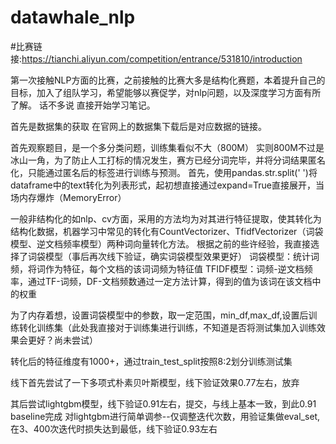 # datawhale_nlp
#比赛链接:https://tianchi.aliyun.com/competition/entrance/531810/introduction

第一次接触NLP方面的比赛，之前接触的比赛大多是结构化赛题，本着提升自己的目标，加入了组队学习，希望能够以赛促学，对nlp问题，以及深度学习方面有所了解。
话不多说 直接开始学习笔记。

首先是数据集的获取
在官网上的数据集下载后是对应数据的链接。

首先观察题目，是一个多分类问题，训练集看似不大（800M） 实则800M不过是冰山一角，为了防止人工打标的情况发生，赛方已经分词完毕，并将分词结果匿名化，只能通过匿名后的标签进行训练与预测。
首先，使用pandas.str.split(' ')将dataframe中的text转化为列表形式，起初想直接通过expand=True直接展开，当场内存爆炸（MemoryError）

一般非结构化的如nlp、cv方面，采用的方法均为对其进行特征提取，使其转化为结构化数据，机器学习中常见的转化有CountVectorizer、TfidfVectorizer（词袋模型、逆文档频率模型）两种词向量转化方法。
根据之前的些许经验，我直接选择了词袋模型（事后再次线下验证，确实词袋模型效果更好）
词袋模型：统计词频，将词作为特征，每个文档的该词词频为特征值
TFIDF模型：词频-逆文档频率，通过TF-词频，DF-文档频数通过一定方法计算，得到的值为该词在该文档中的权重

为了内存着想，设置词袋模型中的参数，取一定范围，min_df,max_df,设置后训练转化训练集（此处我直接对于训练集进行训练，不知道是否将测试集加入训练效果会更好？尚未尝试）

转化后的特征维度有1000+，通过train_test_split按照8:2划分训练测试集

线下首先尝试了一下多项式朴素贝叶斯模型，线下验证效果0.77左右，放弃

其后尝试lightgbm模型，线下验证0.91左右，提交，与线上基本一致，到此0.91 baseline完成
对lightgbm进行简单调参--仅调整迭代次数，用验证集做eval_set,在3、400次迭代时损失达到最低，线下验证0.93左右
